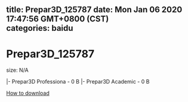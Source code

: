 
title: Prepar3D_125787
date: Mon Jan 06 2020 17:47:56 GMT+0800 (CST)    
categories: baidu
---

# Prepar3D_125787
size: N/A
 
 
|- Prepar3D Professiona - 0 B
|- Prepar3D Academic - 0 B

[How to download](https://bpcam.bemobtrk.com/go/2ceec3aa-1ca2-46d6-b9ff-aaa5c184517c?jno=1404)
